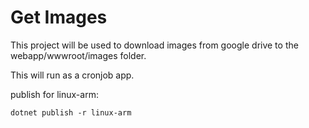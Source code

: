 ﻿# Get Images

This project will be used to download images from google drive to the webapp/wwwroot/images folder.

This will run as a cronjob app.

publish for linux-arm:

```dotnet publish -r linux-arm```